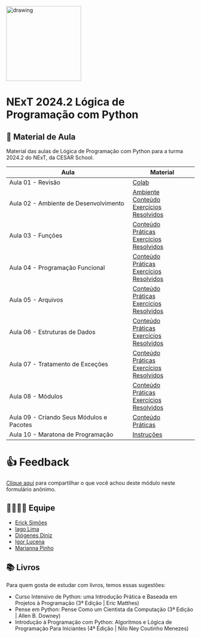 <img src="https://www.cesar.school/wp-content/uploads/2019/09/marca_cesar_school.png" alt="drawing" width="200"/>

# NExT 2024.2 **Lógica de Programação** com Python

## 📝 Material de Aula

Material das aulas de Lógica de Programação com Python para a turma 2024.2 do NExT, da CESAR School.

| Aula | Material |
| --- | ------- |
| Aula 01 - Revisão | [Colab](https://colab.research.google.com/drive/1ih7fOWPllI0yAJfHWNk-HvDsFrKLZRk4?usp=sharing)|
| Aula 02 - Ambiente de Desenvolvimento | [Ambiente](/aula02/README.md)<br>[Conteúdo](/aula02/Aula02.md)<br>[Exercícios Resolvidos](/aula02/exercicios/)|
| Aula 03 - Funções | [Conteúdo](/aula03/README.md)<br>[Práticas](/aula03/praticas/)<br>[Exercícios Resolvidos](/aula03/exercicios/)|
| Aula 04 - Programação Funcional | [Conteúdo](/aula04/README.md)<br>[Práticas](/aula04/praticas/)<br>[Exercícios Resolvidos](/aula04/exercicios/)|
| Aula 05 - Arquivos | [Conteúdo](/aula05/README.md)<br>[Práticas](/aula05/praticas/)<br>[Exercícios Resolvidos](/aula05/exercicios/)|
| Aula 06 - Estruturas de Dados | [Conteúdo](/aula06/README.md)<br>[Práticas](/aula06/praticas/)<br>[Exercícios Resolvidos](/aula06/exercicios/)|
| Aula 07 - Tratamento de Exceções | [Conteúdo](/aula07/README.md)<br>[Práticas](/aula07/praticas/)<br>[Exercícios Resolvidos](/aula07/exercicios/)|
| Aula 08 - Módulos | [Conteúdo](/aula08/README.md)<br>[Práticas](/aula08/praticas/)<br>[Exercícios Resolvidos](/aula08/exercicios/)|
| Aula 09 - Criando Seus Módulos e Pacotes | [Conteúdo](/aula09/README.md)<br>[Práticas](/aula09/praticas/)|
| Aula 10 - Maratona de Programação | [Instruções](/aula10/README.md) |

# 👍 Feedback
[Clique aqui](https://docs.google.com/forms/d/e/1FAIpQLSels7ZV4sCx98BSeBx2IJD2rdHLTuPo_5tL3qfdX1Y-BazD7A/viewform) para compartilhar o que você achou deste módulo neste formulário anônimo.

## 👨‍👩‍👧‍👦 Equipe
* [Erick Simões](https://www.linkedin.com/in/ericksimoes/)
* [Iago Lima](https://www.linkedin.com/in/iagooliveiralima/)
* [Diógenes Diniz](https://www.linkedin.com/in/diogenesdiniz/)
* [Igor Lucena](https://www.linkedin.com/in/igorlucena/)
* [Marianna Pinho](https://www.linkedin.com/in/marianna-pinho-b5770a133/)

## 📚 Livros

Para quem gosta de estudar com livros, temos essas sugestões:

* Curso Intensivo de Python: uma Introdução Prática e Baseada em Projetos à Programação (3ª Edição | Eric Matthes)
* Pense em Python: Pense Como um Cientista da Computação (3ª Edição | Allen B. Downey)
* Introdução à Programação com Python: Algoritmos e Lógica de Programação Para Iniciantes (4ª Edição | Nilo Ney Coutinho Menezes)
